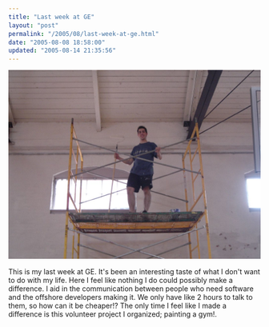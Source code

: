 ```yaml
---
title: "Last week at GE"
layout: "post"
permalink: "/2005/08/last-week-at-ge.html"
date: "2005-08-08 18:58:00"
updated: "2005-08-14 21:35:56"
---
```


[![Hamarabee Center](/images/flickr/55376645_8236e3b021_b.jpg "Hamarabee Center")](http://www.flickr.com/photos/jschementi/tags/harambeecenter)

This is my last week at GE. It's been an interesting taste of what I don't want to do with my life. Here I feel like nothing I do could possibly make a difference. I aid in the communication between people who need software and the offshore developers making it. We only have like 2 hours to talk to them, so how can it be cheaper!? The only time I feel like I made a difference is this volunteer project I organized; painting a gym!.
